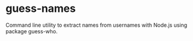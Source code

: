 # guess-names

Command line utility to extract names from usernames with
Node.js using package guess-who.
